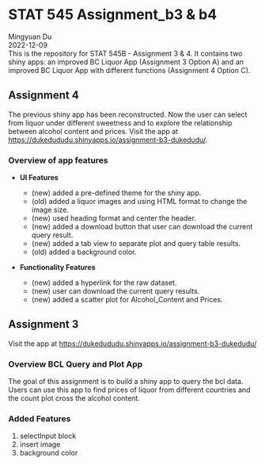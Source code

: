 # STAT 545 Assignment_b3 & b4
Mingyuan Du <br />
2022-12-09 <br />
This is the repository for STAT 545B - Assignment 3 & 4. It contains two shiny apps: an improved BC Liquor App (Assignment 3 Option A) and an improved BC Liquor App with different functions (Assignment 4 Option C).
## Assignment 4
The previous shiny app has been reconstructed. Now the user can select from liquor under different sweetness and to explore the relationship between alcohol content and prices. Visit the app at https://dukedududu.shinyapps.io/assignment-b3-dukedudu/.
### Overview of app features
* **UI Features**
  * (new) added a pre-defined theme for the shiny app.
  * (old) added a liquor images and using HTML format to change the image size.
  * (new) used heading format and center the header.
  * (new) added a download button that user can download the current query result.
  * (new) added a tab view to separate plot and query table results.
  * (old) added a background color.

* **Functionality Features**
  * (new) added a hyperlink for the raw dataset.
  * (new) user can download the current query results.
  * (new) added a scatter plot for Alcohol_Content and Prices.

## Assignment 3
Visit the app at https://dukedududu.shinyapps.io/assignment-b3-dukedudu/
### Overview BCL Query and Plot App
The goal of this assignment is to build a shiny app to query the bcl data.
Users can use this app to find prices of liquor from different countries and the count plot cross the alcohol content.

### Added Features
1. selectInput block
2. insert image
3. background color

